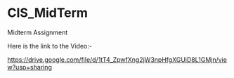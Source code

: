 # CIS_MidTerm
Midterm Assignment

Here is the link to the Video:-

https://drive.google.com/file/d/1tT4_ZpwfXng2jW3npHfgXGUiD8L1GMjn/view?usp=sharing
